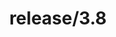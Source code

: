 ---
title: "release/3.8"
description: >
  release/3.8 CHANGELOG 汇总，最近发布版本: v3.8.8 , 时间: 2022-04-02
weight: -38
---